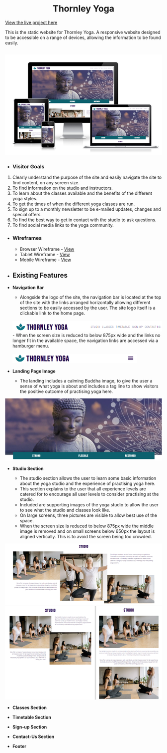 # <center>**Thornley Yoga**</center>

[View the live project here](https://porsil.github.io/thornley-yoga/index.html)

This is the static website for Thornley Yoga. A responsive website designed to be accessible on a range of devices, allowing the information to be found easily.

<h2 align="center"><img src="assets/read-me-docs/responsive-image.png"></h2>

-   ### **Visitor Goals**

1. Clearly understand the purpose of the site and easily navigate the site to find content, on any screen size.
2. To find information on the studio and instructors.
3. To learn about the classes available and the benefits of the different yoga styles.
4. To get the times of when the different yoga classes are run.
5. To sign up to a monthly newsletter to be e-mailed updates, changes and special offers.
6. To find the best way to get in contact with the studio to ask questions.
7. To find social media links to the yoga community.

-   ### **Wireframes**

    -   Browser Wireframe - [View](assets/read-me-docs/thornley-yoga-browser.pdf)
    -   Tablet Wireframe - [View](assets/read-me-docs/thornley-yoga-tablet.pdf)
    -   Mobile Wireframe - [View](assets/read-me-docs/thornley-yoga-mobile.pdf)

-   ## **Existing Features**

-   **Navigation Bar**

    -   Alongside the logo of the site, the navigation bar is located at the top of the site with the links arranged horizontally allowing different sections to be easily accessed by the user. The site logo itself is a clickable link to the home page.<br><br>
    <img alt="Navigation bar for browser" src="assets/read-me-docs/navigation-browser.png" width="800">
    -   When the screen size is reduced to below 875px wide and the links no longer fit in the available space, the navigation links are accessed via a hamburger menu.<br><br> 
    <img alt="Navigation bar for tablet" src="assets/read-me-docs/navigation-tablet.png" width="400">

-   **Landing Page Image**

    -   The landing includes a calming Buddha image, to give the user a sense of what yoga is about and includes a tag line to show visitors the positive outcome of practising yoga here.

![hero image](assets/read-me-docs/hero-image.png)

-   **Studio Section**

    -   The studio section allows the user to learn some basic information about the yoga studio and the experience of practising yoga here.
    -   This section explains to the user that all experience levels are catered for to encourage all user levels to consider practising at the studio.
    -   Included are supporting images of the yoga studio to allow the user to see what the studio and classes look like.
    -   On large screens, three pictures are visible to allow best use of the space.
    -   When the screen size is reduced to below 875px wide the middle image is removed and on small screens below 650px the layout is aligned vertically. This is to avoid the screen being too crowded.

![studio section for browser](assets/read-me-docs/studio-browser.png)
![studio section for tablet and mobile](assets/read-me-docs/studio-tablet-mobile.png)

-   **Classes Section**


-   **Timetable Section**


-   **Sign-up Section**


-   **Contact-Us Section**


-   **Footer**